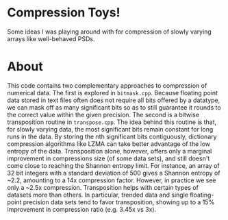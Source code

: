 # Compression Toys!

Some ideas I was playing around with for compression of slowly varying arrays like well-behaved PSDs.

# About

This code contains two complementary approaches to compression of numerical data.
The first is explored in `bitmask.cpp`. Because floating point data stored in text
files often does not require all bits offered by a datatype, we can mask off as many
significant bits so as to still guarantee it rounds to the correct value within the
given precision. The second is a bitwise transposition routine in `transpose.cpp`. The
idea behind this routine is that, for slowly varying data, the most significant bits
remain constant for long runs in the data. By storing the nth significant bits
contiguously, dictionary compression algorithms like LZMA can take better advantage
of the low entropy of the data. Transposition alone, however, offers only a marginal
improvement in compressions size (of some data sets), and still doesn't come close
to reaching the Shannon entropy limit. For instance, an array of 32 bit integers
with a standard deviation of 500 gives a Shannon entropy of ~2.2, amounting to
a 14x compression factor. However, in practice we see only a ~2.5x compression.
Transposition helps with certain types of datasets more than others. In particular,
trended data and single floating-point precision data sets tend to favor transposition,
showing up to a 15% improvement in compression ratio (e.g. 3.45x vs 3x).
